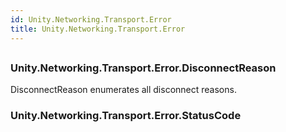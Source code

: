 ```yaml
---  
id: Unity.Networking.Transport.Error  
title: Unity.Networking.Transport.Error  
---
```


## 

<div class="markdown level0 summary">

</div>

<div class="markdown level0 conceptual">

</div>

<div class="markdown level0 remarks">

</div>

## 

### Unity.Networking.Transport.Error.DisconnectReason

<div class="section">

DisconnectReason enumerates all disconnect reasons.

</div>

### Unity.Networking.Transport.Error.StatusCode

<div class="section">

</div>
